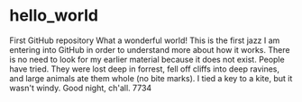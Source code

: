 # hello_world
First GitHub repository
What a wonderful world!
This is the first jazz I am entering into GitHub in order to understand more about how it works. There is no need to look for my earlier material because it does not exist. People have tried. They were lost deep in forrest, fell off cliffs into deep ravines, and large animals ate them whole (no bite marks). 
I tied a key to a kite, but it wasn't windy.
Good night, ch'all.
7734
